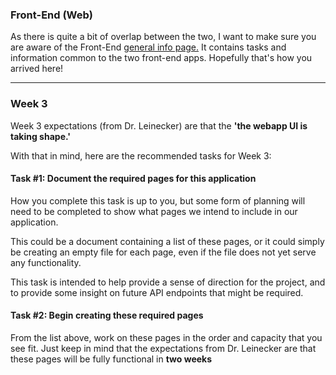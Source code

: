 ### Front-End (Web)

As there is quite a bit of overlap between the two, I want to make sure you are aware of the Front-End
[general info page.](front-end.md) It contains tasks and information common to the two front-end apps. 
Hopefully that's how you arrived here!

***

### Week 3

Week 3 expectations (from Dr. Leinecker) are that the **'the webapp UI is taking shape.'**

With that in mind, here are the recommended tasks for Week 3: 

#### Task #1: Document the required pages for this application

How you complete this task is up to you, but some form of planning will need to be completed to show what pages we 
intend to include in our application.

This could be a document containing a list of these pages, or it could simply be creating an empty file for each page,
even if the file does not yet serve any functionality.

This task is intended to help provide a sense of direction for the project, and to provide some insight on future API 
endpoints that might be required. 

#### Task #2: Begin creating these required pages

From the list above, work on these pages in the order and capacity that you see fit. Just keep in mind that the 
expectations from Dr. Leinecker are that these pages will be fully functional in **two weeks**
